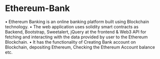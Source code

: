 # Ethereum-Bank
• Ethereum Banking is an online banking platform built using Blockchain technology. • The web application uses solidity smart contracts as Backend, Bootstrap, Sweetalert, jQuery at the frontend &amp; Web3 API for fetching and interacting with the data provided by user to the Ethereum Blockchain. • It has the functionality of Creating Bank account on Blockchain, depositing Ethereum, Checking the Ethereum Account balance etc.
